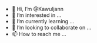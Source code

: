 - 👋 Hi, I’m @Kawuljann
- 👀 I’m interested in ...
- 🌱 I’m currently learning ...
- 💞️ I’m looking to collaborate on ...
- 📫 How to reach me ...

<!---
Kawuljann/Kawuljann is a ✨ special ✨ repository because its `README.md` (this file) appears on your GitHub profile.
You can click the Preview link to take a look at your changes.
--->
